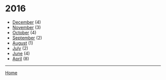 # 2016

  * [December](./2016-12.md) (4)
  * [November](./2016-11.md) (3)
  * [October](./2016-10.md) (4)
  * [September](./2016-09.md) (2)
  * [August](./2016-08.md) (1)
  * [July](./2016-07.md) (2)
  * [June](./2016-06.md) (4)
  * [April](./2016-04.md) (8)

----

[Home](../)
